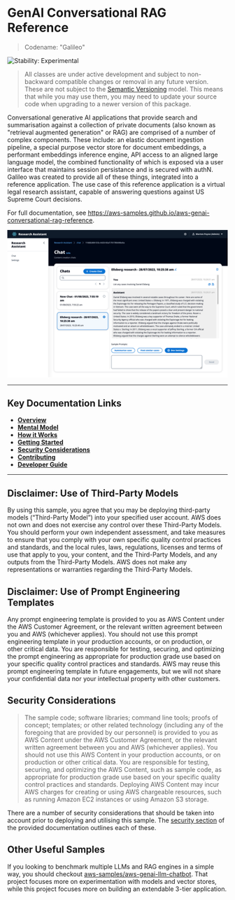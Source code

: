 # GenAI Conversational RAG Reference

> Codename: "Galileo"

![Stability: Experimental](https://img.shields.io/badge/stability-Experimental-important.svg?style=for-the-badge)

> All classes are under active development and subject to non-backward compatible changes or removal in any
> future version. These are not subject to the [Semantic Versioning](https://semver.org/) model.
> This means that while you may use them, you may need to update your source code when upgrading to a newer version of this package.

Conversational generative AI applications that provide search and summarisation against a collection of private documents (also known as "retrieval augmented generation" or RAG) are comprised of a number of complex components. These include: an elastic document ingestion pipeline, a special purpose vector store for document embeddings, a performant embeddings inference engine, API access to an aligned large language model, the combined functionality of which is exposed via a user interface that maintains session persistance and is secured with authN. Galileo was created to provide all of these things, integrated into a reference application. The use case of this reference application is a virtual legal research assistant, capable of answering questions against US Supreme Court decisions.

For full documentation, see <https://aws-samples.github.io/aws-genai-conversational-rag-reference>.

![](./docs/content/assets/images/ux-screenshot.png)

---

## Key Documentation Links

- **[Overview](https://aws-samples.github.io/aws-genai-conversational-rag-reference/overview/)**
- **[Mental Model](https://aws-samples.github.io/aws-genai-conversational-rag-reference/model/)**
- **[How it Works](https://aws-samples.github.io/aws-genai-conversational-rag-reference/overview/how/)**
- **[Getting Started](https://aws-samples.github.io/aws-genai-conversational-rag-reference/quick-start/)**
- **[Security Considerations](https://aws-samples.github.io/aws-genai-conversational-rag-reference/security/)**
- **[Contributing](https://aws-samples.github.io/aws-genai-conversational-rag-reference/contributing/)**
- **[Developer Guide](https://aws-samples.github.io/aws-genai-conversational-rag-reference/development/)**

---

## Disclaimer: Use of Third-Party Models

By using this sample, you agree that you may be deploying third-party models (“Third-Party Model”) into your specified user account. AWS does not own and does not exercise any control over these Third-Party Models. You should perform your own independent assessment, and take measures to ensure that you comply with your own specific quality control practices and standards, and the local rules, laws, regulations, licenses and terms of use that apply to you, your content, and the Third-Party Models, and any outputs from the Third-Party Models. AWS does not make any representations or warranties regarding the Third-Party Models.

## Disclaimer: Use of Prompt Engineering Templates

Any prompt engineering template is provided to you as AWS Content under the AWS Customer Agreement, or the relevant written agreement between you and AWS (whichever applies). You should not use this prompt engineering template in your production accounts, or on production, or other critical data. You are responsible for testing, securing, and optimizing the prompt engineering as appropriate for production grade use based on your specific quality control practices and standards. AWS may reuse this prompt engineering template in future engagements, but we will not share your confidential data nor your intellectual property with other customers.

## Security Considerations

> The sample code; software libraries; command line tools; proofs of concept; templates; or other related technology (including any of the foregoing that are provided by our personnel) is provided to you as AWS Content under the AWS Customer Agreement, or the relevant written agreement between you and AWS (whichever applies). You should not use this AWS Content in your production accounts, or on production or other critical data. You are responsible for testing, securing, and optimizing the AWS Content, such as sample code, as appropriate for production grade use based on your specific quality control practices and standards. Deploying AWS Content may incur AWS charges for creating or using AWS chargeable resources, such as running Amazon EC2 instances or using Amazon S3 storage.

There are a number of security considerations that should be taken into account prior to deploying and utilising this sample. The [security section](https://aws-samples.github.io/aws-genai-conversational-rag-reference/overview/security/) of the provided documentation outlines each of these.

## Other Useful Samples

If you looking to benchmark multiple LLMs and RAG engines in a simple way, you should checkout [aws-samples/aws-genai-llm-chatbot](https://github.com/aws-samples/aws-genai-llm-chatbot). That project focuses more on experimentation with models and vector stores, while this project focuses more on building an extendable 3-tier application.
